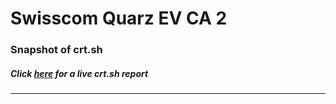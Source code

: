 # Swisscom Quarz EV CA 2
### Snapshot of crt.sh
##### Click [here](https://crt.sh/?q=E1D51AECAB0FD78C20A0C5D78A2CEDE4D321204AA9187C2DCE8483DB979F9631) for a live crt.sh report

---
